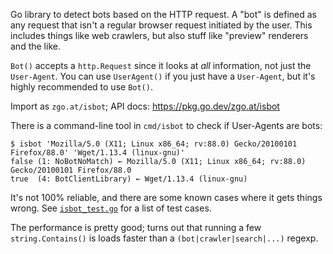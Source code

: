 Go library to detect bots based on the HTTP request. A "bot" is defined as any
request that isn't a regular browser request initiated by the user. This
includes things like web crawlers, but also stuff like "preview" renderers and
the like.

`Bot()` accepts a `http.Request` since it looks at *all* information, not just
the `User-Agent`. You can use `UserAgent()` if you just have a `User-Agent`, but
it's highly recommended to use `Bot()`.

Import as `zgo.at/isbot`; API docs: https://pkg.go.dev/zgo.at/isbot

There is a command-line tool in `cmd/isbot` to check if User-Agents are bots:

    $ isbot 'Mozilla/5.0 (X11; Linux x86_64; rv:88.0) Gecko/20100101 Firefox/88.0' 'Wget/1.13.4 (linux-gnu)'
    false (1: NoBotNoMatch) ← Mozilla/5.0 (X11; Linux x86_64; rv:88.0) Gecko/20100101 Firefox/88.0
    true  (4: BotClientLibrary) ← Wget/1.13.4 (linux-gnu)

It's not 100% reliable, and there are some known cases where it gets things
wrong. See [`isbot_test.go`](/isbot_test.go) for a list of test cases.

The performance is pretty good; turns out that running a few `string.Contains()`
is loads faster than a `(bot|crawler|search|...)` regexp.
